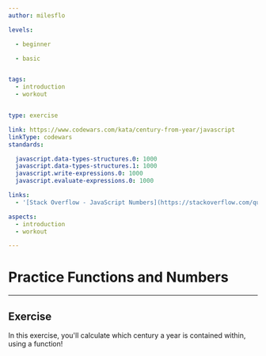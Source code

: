 ```yaml
---
author: milesflo

levels:

  - beginner

  - basic


tags:
  - introduction
  - workout


type: exercise

link: https://www.codewars.com/kata/century-from-year/javascript
linkType: codewars
standards:

  javascript.data-types-structures.0: 1000
  javascript.data-types-structures.1: 1000
  javascript.write-expressions.0: 1000
  javascript.evaluate-expressions.0: 1000

links:
  - '[Stack Overflow - JavaScript Numbers](https://stackoverflow.com/questions/7896199/javascript-numbers)'

aspects:
  - introduction
  - workout

---
```

# Practice Functions and Numbers
---

## Exercise

In this exercise, you'll calculate which century a year is contained within, using a function!
